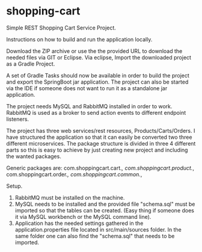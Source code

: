 # shopping-cart

Simple REST Shopping Cart Service Project.

Instructions on how to build and run the application locally.

Download the ZIP archive or use the the provided URL to download the needed files via GIT or Eclipse.
Via eclipse, Import the downloaded project as a Gradle Project.

A set of Gradle Tasks should now be available in order to build the project and export the SpringBoot jar application.
The project can also be started via the IDE if someone does not want to run it as a standalone jar application.

The project needs MySQL and RabbitMQ installed in order to work.
RabbitMQ is used as a broker to send action events to different endpoint listeners.

The project has three web services/rest resources, Products/Carts/Orders. 
I have structured the application so that it can easily be converted two three different microservices.
The package structure is divided in three 4 different parts so this is easy to achieve by just creating new project and including the wanted packages.

Generic packages are:
    com.shoppingcart.cart.*,
    com.shoppingcart.product.*,
    com.shoppingcart.order.*,
    com.shoppingcart.common.*,

Setup.
1.  RabbitMQ must be installed on the machine.
2.  MySQL needs to be installed and the provided file "schema.sql" must be imported so that the tables can be created.
    (Easy thing if someone does it via MySQL workbench or the MySQL command line).
3.  Application has the needed settings gathered in the application.properties file located in src/main/sources folder.
    In the same folder one can also find the "schema.sql" that needs to be imported.




